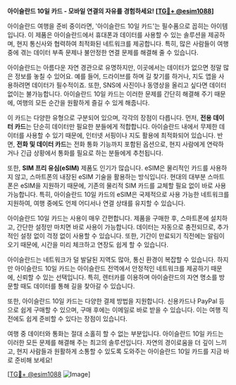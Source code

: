 **아이슬란드 10일 카드 - 모바일 연결의 자유를 경험하세요! [[TG💪+ @esim1088](https://t.me/s/esim1088)]**

아이슬란드 여행을 준비 중이라면, '아이슬란드 10일 카드'는 필수품으로 꼽히는 아이템입니다. 이 제품은 아이슬란드에서 휴대폰과 데이터를 사용할 수 있는 솔루션을 제공하며, 현지 통신사와 협력하여 최적화된 네트워크를 제공합니다. 특히, 많은 사람들이 여행 중에 겪는 데이터 부족 문제나 불안정한 연결 문제를 해결해 줄 수 있습니다.

아이슬란드는 아름다운 자연 경관으로 유명하지만, 이곳에서는 데이터가 없으면 정말 많은 정보를 놓칠 수 있어요. 예를 들어, 드라이브를 하며 길 찾기를 하거나, 지도 앱을 사용하려면 데이터가 필수적이죠. 또한, SNS에 사진이나 동영상을 올리고 싶다면 데이터 없이는 불가능합니다. 아이슬란드 10일 카드는 이러한 문제를 간단히 해결해 주기 때문에, 여행의 모든 순간을 원활하게 즐길 수 있게 해줍니다.

이 카드는 다양한 유형으로 구분되어 있으며, 각각의 장점이 다릅니다. 먼저, **전용 데이터 카드**는 단순히 데이터만 필요한 분들에게 적합합니다. 아이슬란드 내에서 무제한 데이터를 사용할 수 있기 때문에, 인터넷 서핑이나 지도 활용에 최적화되어 있습니다. 반면, **전화 및 데이터 카드**는 전화 통화 기능까지 포함된 옵션으로, 현지 사람에게 연락하거나 긴급 상황에서 통화를 필요로 하는 분들에게 추천됩니다.

또한, **SIM 프리 유심(eSIM)** 제품도 인기가 많습니다. eSIM은 물리적인 카드를 사용하지 않고, 스마트폰의 내장된 eSIM 기술을 활용하는 방식입니다. 현대의 대부분 스마트폰은 eSIM을 지원하기 때문에, 기존의 물리적 SIM 카드를 교체할 필요 없이 바로 사용 가능합니다. 특히, 아이슬란드 10일 카드의 eSIM은 국제적으로 사용 가능한 네트워크를 지원하여, 여행 중에도 언제 어디서나 연결 상태를 유지할 수 있습니다.

아이슬란드 10일 카드는 사용이 매우 간편합니다. 제품을 구매한 후, 스마트폰에 설치하고, 간단한 설정만 마치면 바로 사용이 가능합니다. 데이터는 자동으로 충전되므로, 추가적인 설정 없이 걱정 없이 사용할 수 있습니다. 또한, 기간이 만료되기 직전에는 알림이 오기 때문에, 시간을 미리 체크하고 연장도 쉽게 할 수 있습니다.

아이슬란드는 네트워크가 덜 발달된 지역도 많아, 통신 환경이 복잡할 수 있습니다. 하지만 아이슬란드 10일 카드는 아이슬란드 전역에서 안정적인 네트워크를 제공하기 때문에, 신뢰할 수 있는 선택입니다. 특히, 렌터카를 이용하며 아이슬란드의 자연 명소를 방문할 때도 데이터를 통해 길을 찾아갈 수 있습니다.

또한, 아이슬란드 10일 카드는 다양한 결제 방법을 지원합니다. 신용카드나 PayPal 등으로 쉽게 구매할 수 있으며, 구매 후에는 이메일로 바로 받을 수 있습니다. 이는 여행 직전에도 쉽게 준비할 수 있다는 장점이 있습니다.

여행 중 데이터와 통화는 절대 소홀히 할 수 없는 부분입니다. 아이슬란드 10일 카드는 이러한 모든 문제를 해결해 주는 최고의 솔루션입니다. 자연의 경이로움을 더 깊이 느끼고, 현지 사람들과 원활하게 소통할 수 있도록 도와주는 아이슬란드 10일 카드를 지금 바로 준비해 보세요!

[[TG💪+ @esim1088](https://t.me/s/esim1088) ![Image](https://i.postimg.cc/Y0z9fWf4/image.png)]